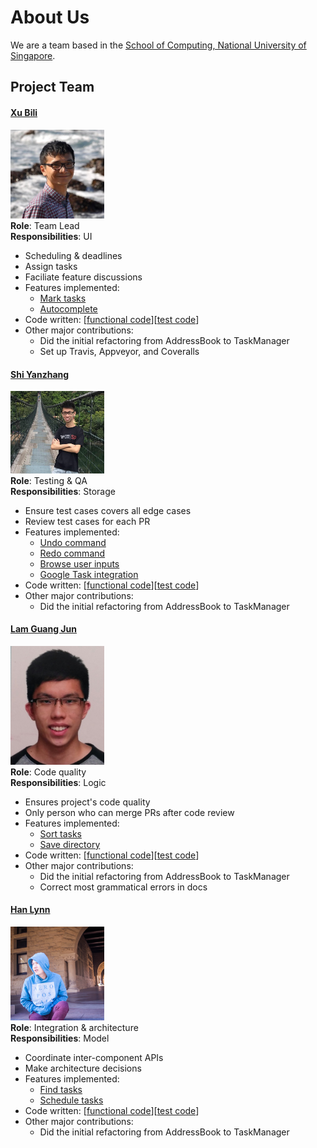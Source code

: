 # About Us

We are a team based in the [School of Computing, National University of Singapore](http://www.comp.nus.edu.sg).

## Project Team

#### [Xu Bili](http://github.com/xbili)
<img src="images/xbili.png" width="150"><br>
**Role**: Team Lead<br>
**Responsibilities**: UI
* Scheduling & deadlines
* Assign tasks
* Faciliate feature discussions<br>
* Features implemented:
   * [Mark tasks](https://github.com/CS2103JAN2017-W15-B3/main/blob/master/docs/UserGuide.md#26-mark-task--mark)
   * [Autocomplete](https://github.com/CS2103JAN2017-W15-B3/main/blob/master/docs/UserGuide.md#216-autocomplete)
* Code written: [[functional code](https://github.com/CS2103JAN2017-W15-B3/main/blob/master/collated/main/A0124368A.md)][[test code](https://github.com/CS2103JAN2017-W15-B3/main/blob/master/collated/main/A0124368A.md)]
* Other major contributions:
  * Did the initial refactoring from AddressBook to TaskManager
  * Set up Travis, Appveyor, and Coveralls 

#### [Shi Yanzhang](http://github.com/mynameisyz)
<img src="images/mynameisyz.png" width="150"><br>
**Role**: Testing & QA<br>
**Responsibilities**: Storage
* Ensure test cases covers all edge cases
* Review test cases for each PR<br>
* Features implemented:
   * [Undo command](https://github.com/CS2103JAN2017-W15-B3/main/blob/master/docs/UserGuide.md#211-undo--undo)
   * [Redo command](https://github.com/CS2103JAN2017-W15-B3/main/blob/master/docs/UserGuide.md#212-redo--redo)
   * [Browse user inputs](https://github.com/CS2103JAN2017-W15-B3/main/blob/master/docs/UserGuide.md#217-browse-previously-entered-commands)
   * [Google Task integration](https://github.com/CS2103JAN2017-W15-B3/main/blob/master/docs/UserGuide.md#214-sync-data-to-google-task--sync)
* Code written: [[functional code](https://github.com/CS2103JAN2017-W15-B3/main/blob/master/collated/main/A0148087W.md)][[test code](https://github.com/CS2103JAN2017-W15-B3/main/blob/master/collated/main/A0148087W.md)]
* Other major contributions:
  * Did the initial refactoring from AddressBook to TaskManager


#### [Lam Guang Jun](http://github.com/gjlam95)
<img src="images/gjlam95.png" width="150"><br>
**Role**: Code quality<br>
**Responsibilities**: Logic
* Ensures project's code quality
* Only person who can merge PRs after code review<br>
* Features implemented:
   * [Sort tasks](https://github.com/CS2103JAN2017-W15-B3/main/blob/master/docs/UserGuide.md#24-sort-tasks--sort)
   * [Save directory](https://github.com/CS2103JAN2017-W15-B3/main/blob/master/docs/UserGuide.md#215-specify-data-file-directory--save)
* Code written: [[functional code](https://github.com/CS2103JAN2017-W15-B3/main/blob/master/collated/main/A0148081H.md)][[test code](https://github.com/CS2103JAN2017-W15-B3/main/blob/master/collated/main/A0148081H.md)]
* Other major contributions:
  * Did the initial refactoring from AddressBook to TaskManager
  * Correct most grammatical errors in docs


#### [Han Lynn](http://github.com/hlynn93)
<img src="images/hlynn93.png" width="150"><br>
**Role**: Integration & architecture<br>
**Responsibilities**: Model
* Coordinate inter-component APIs
* Make architecture decisions<br>
* Features implemented:
   * [Find tasks](https://github.com/CS2103JAN2017-W15-B3/main/blob/master/docs/UserGuide.md#213-find--find)
   * [Schedule tasks](https://github.com/CS2103JAN2017-W15-B3/main/blob/master/docs/UserGuide.md#28-schedule-work-in-progress--schedule)
* Code written: [[functional code](https://github.com/CS2103JAN2017-W15-B3/main/blob/master/collated/main/A0126345J.md)][[test code](https://github.com/CS2103JAN2017-W15-B3/main/blob/master/collated/main/A0126345J.md)]
* Other major contributions:
  * Did the initial refactoring from AddressBook to TaskManager

